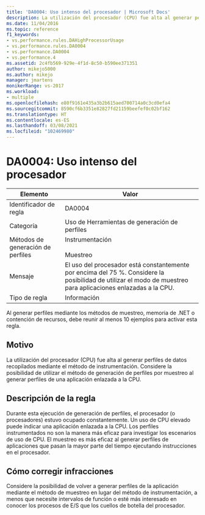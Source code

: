 ```yaml
---
title: 'DA0004: Uso intenso del procesador | Microsoft Docs'
description: La utilización del procesador (CPU) fue alta al generar perfiles de datos recopilados mediante el método de instrumentación.
ms.date: 11/04/2016
ms.topic: reference
f1_keywords:
- vs.performance.rules.DAHighProcessorUsage
- vs.performance.rules.DA0004
- vs.performance.DA0004
- vs.performance.4
ms.assetid: 2c4fb569-929e-4f1d-8c50-b590ee371351
author: mikejo5000
ms.author: mikejo
manager: jmartens
monikerRange: vs-2017
ms.workload:
- multiple
ms.openlocfilehash: e80f9161e435a3b2b615aed700714a0c3cd0efa4
ms.sourcegitcommit: 8590cf6b3351e82827fd21159beefef0c02bf162
ms.translationtype: HT
ms.contentlocale: es-ES
ms.lasthandoff: 03/08/2021
ms.locfileid: "102469980"
---
```

# <a name="da0004-high-processor-usage"></a>DA0004: Uso intenso del procesador

|Elemento|Valor|
|-|-|
|Identificador de regla|DA0004|
|Categoría|Uso de Herramientas de generación de perfiles|
|Métodos de generación de perfiles|Instrumentación<br /><br /> Muestreo|
|Mensaje|El uso del procesador está constantemente por encima del 75 %. Considere la posibilidad de utilizar el modo de muestreo para aplicaciones enlazadas a la CPU.|
|Tipo de regla|Información|

 Al generar perfiles mediante los métodos de muestreo, memoria de .NET o contención de recursos, debe reunir al menos 10 ejemplos para activar esta regla.

## <a name="cause"></a>Motivo
 La utilización del procesador (CPU) fue alta al generar perfiles de datos recopilados mediante el método de instrumentación. Considere la posibilidad de utilizar el método de generación de perfiles por muestreo al generar perfiles de una aplicación enlazada a la CPU.

## <a name="rule-description"></a>Descripción de la regla
 Durante esta ejecución de generación de perfiles, el procesador (o procesadores) estuvo ocupado constantemente. Un uso de CPU elevado puede indicar una aplicación enlazada a la CPU. Los perfiles instrumentados no son la manera más eficaz para investigar los escenarios de uso de CPU. El muestreo es más eficaz al generar perfiles de aplicaciones que pasan la mayor parte del tiempo ejecutando instrucciones en el procesador.

## <a name="how-to-fix-violations"></a>Cómo corregir infracciones
 Considere la posibilidad de volver a generar perfiles de la aplicación mediante el método de muestreo en lugar del método de instrumentación, a menos que necesite intervalos de función o esté más interesado en conocer los procesos de E/S que los cuellos de botella del procesador.
